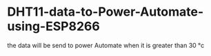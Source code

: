 # DHT11-data-to-Power-Automate-using-ESP8266
the data will be send to power Automate when it is greater than 30 °c
